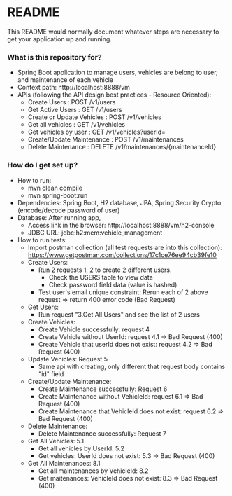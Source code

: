 # README #

This README would normally document whatever steps are necessary to get your application up and running.

### What is this repository for? ###

* Spring Boot application to manage users, vehicles are belong to user, and maintenance of each vehicle
* Context path: http://localhost:8888/vm
* APIs (following the API design best practices - Resource Oriented):
    * Create Users              : POST /v1/users
    * Get Active Users          : GET  /v1/users
    * Create or Update Vehicles : POST /v1/vehicles
    * Get all vehicles          : GET  /v1/vehicles
    * Get vehicles by user      : GET  /v1/vehicles?userId=
    * Create/Update Maintenance : POST /v1/maintenances
    * Delete Maintenance        : DELETE /v1/maintenances/{maintenanceId}

### How do I get set up? ###

* How to run:
    * mvn clean compile
    * mvn spring-boot:run
* Dependencies: Spring Boot, H2 database, JPA, Spring Security Crypto (encode/decode password of user)
* Database: After running app, 
    * Access link in the browser: http://localhost:8888/vm/h2-console
    * JDBC URL: jdbc:h2:mem:vehicle_management
* How to run tests:
    * Import postman collection (all test requests are into this collection): https://www.getpostman.com/collections/17c1ce76ee94cb39fe10
    * Create Users:
        * Run 2 requests 1, 2 to create 2 different users.
            * Check the USERS table to view data 
            * Check password field data (value is hashed)
        * Test user's email unique constraint: Rerun each of 2 above request => return 400 error code (Bad Request)
    * Get Users:
        * Run request "3.Get All Users" and see the list of 2 users
    * Create Vehicles:
        * Create Vehicle successfully: request 4
        * Create Vehicle without UserId: request 4.1 => Bad Request (400)
        * Create Vehicle that userId does not exist: request 4.2 => Bad Request (400)
    * Update Vehicles: Request 5 
        * Same api with creating, only different that request body contains "id" field
    * Create/Update Maintenance: 
        * Create Maintenance successfully: Request 6
        * Create Maintenance without VehicleId: request 6.1 => Bad Request (400)
        * Create Maintenance that VehicleId does not exist: request 6.2 => Bad Request (400)
    * Delete Maintenance:
        * Delete Maintenance successfully: Request 7
    * Get All Vehicles: 5.1
        * Get all vehicles by UserId: 5.2
        * Get vehicles: UserId does not exist: 5.3 => Bad Request (400)
    * Get All Maintenances: 8.1
        * Get all maintenances by VehicleId: 8.2
        * Get maitenances: VehicleId does not exist: 8.3 => Bad Request (400)